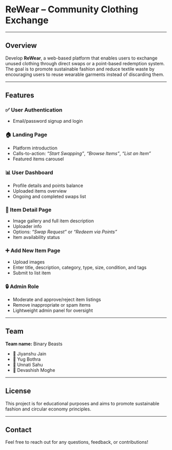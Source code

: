# ReWear – Community Clothing Exchange

---

## Overview

Develop **ReWear**, a web-based platform that enables users to exchange unused clothing through direct swaps or a point-based redemption system. The goal is to promote sustainable fashion and reduce textile waste by encouraging users to reuse wearable garments instead of discarding them.

---

## Features

### ✅ User Authentication
- Email/password signup and login

### 🏠 Landing Page
- Platform introduction  
- Calls-to-action: *“Start Swapping”*, *“Browse Items”*, *“List an Item”*  
- Featured items carousel

### 📊 User Dashboard
- Profile details and points balance  
- Uploaded items overview  
- Ongoing and completed swaps list

### 📄 Item Detail Page
- Image gallery and full item description  
- Uploader info  
- Options: *“Swap Request”* or *“Redeem via Points”*  
- Item availability status

### ➕ Add New Item Page
- Upload images  
- Enter title, description, category, type, size, condition, and tags  
- Submit to list item

### 🔒 Admin Role
- Moderate and approve/reject item listings  
- Remove inappropriate or spam items  
- Lightweight admin panel for oversight

---

## Team

**Team name:** Binary Beasts

- 👤 Jiyanshu Jain
- 👤 Yug Bothra
- 👤 Unnati Sahu
- 👤 Devashish Moghe

---

## License

This project is for educational purposes and aims to promote sustainable fashion and circular economy principles.

---

## Contact

Feel free to reach out for any questions, feedback, or contributions!
